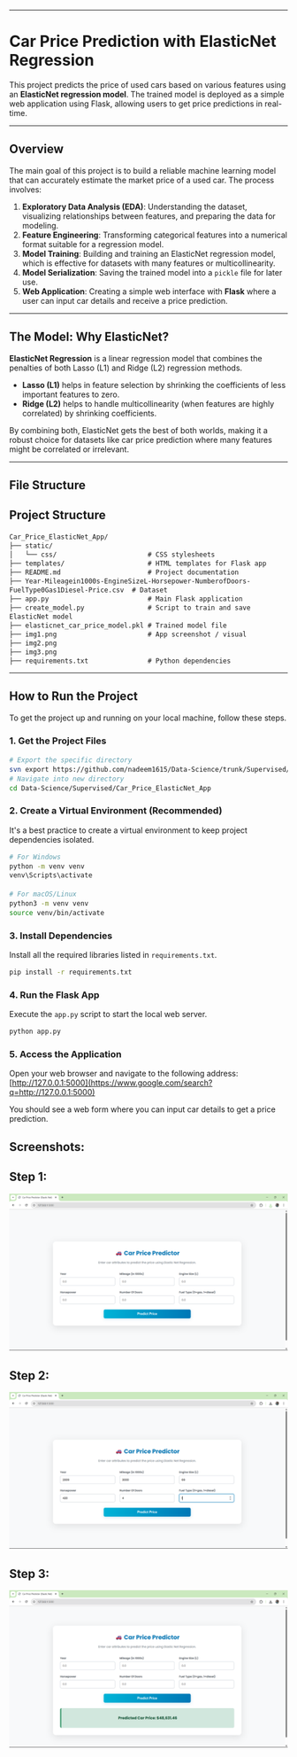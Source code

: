 
-----

# Car Price Prediction with ElasticNet Regression

This project predicts the price of used cars based on various features using an **ElasticNet regression model**. The trained model is deployed as a simple web application using Flask, allowing users to get price predictions in real-time. 

-----

## Overview

The main goal of this project is to build a reliable machine learning model that can accurately estimate the market price of a used car. The process involves:

1.  **Exploratory Data Analysis (EDA)**: Understanding the dataset, visualizing relationships between features, and preparing the data for modeling.
2.  **Feature Engineering**: Transforming categorical features into a numerical format suitable for a regression model.
3.  **Model Training**: Building and training an ElasticNet regression model, which is effective for datasets with many features or multicollinearity.
4.  **Model Serialization**: Saving the trained model into a `pickle` file for later use.
5.  **Web Application**: Creating a simple web interface with **Flask** where a user can input car details and receive a price prediction.

-----

## The Model: Why ElasticNet?

**ElasticNet Regression** is a linear regression model that combines the penalties of both Lasso (L1) and Ridge (L2) regression methods.

  * **Lasso (L1)** helps in feature selection by shrinking the coefficients of less important features to zero.
  * **Ridge (L2)** helps to handle multicollinearity (when features are highly correlated) by shrinking coefficients.

By combining both, ElasticNet gets the best of both worlds, making it a robust choice for datasets like car price prediction where many features might be correlated or irrelevant.

-----

## File Structure

##  Project Structure
```
Car_Price_ElasticNet_App/
├── static/
│   └── css/                       # CSS stylesheets
├── templates/                     # HTML templates for Flask app
├── README.md                      # Project documentation
├── Year-Mileagein1000s-EngineSizeL-Horsepower-NumberofDoors-FuelType0Gas1Diesel-Price.csv  # Dataset
├── app.py                         # Main Flask application
├── create_model.py                # Script to train and save ElasticNet model
├── elasticnet_car_price_model.pkl # Trained model file
├── img1.png                       # App screenshot / visual
├── img2.png
├── img3.png
├── requirements.txt               # Python dependencies
```

-----

## How to Run the Project

To get the project up and running on your local machine, follow these steps.

### 1\. Get the Project Files 

```bash
# Export the specific directory
svn export https://github.com/nadeem1615/Data-Science/trunk/Supervised/Car_Price_ElasticNet_App
# Navigate into new directory
cd Data-Science/Supervised/Car_Price_ElasticNet_App
```

### 2\. Create a Virtual Environment (Recommended)

It's a best practice to create a virtual environment to keep project dependencies isolated.

```bash
# For Windows
python -m venv venv
venv\Scripts\activate

# For macOS/Linux
python3 -m venv venv
source venv/bin/activate
```

### 3\. Install Dependencies

Install all the required libraries listed in `requirements.txt`.

```bash
pip install -r requirements.txt
```

### 4\. Run the Flask App

Execute the `app.py` script to start the local web server.

```bash
python app.py
```

### 5\. Access the Application

Open your web browser and navigate to the following address:
[http://127.0.0.1:5000](https://www.google.com/search?q=http://127.0.0.1:5000)

You should see a web form where you can input car details to get a price prediction.

## Screenshots:

## Step 1:
![General interface](img1.png)
## Step 2:
![Filling in the details](img2.png)
## Step 3:
![Final predicted result](img3.png)
